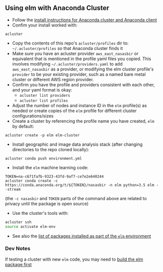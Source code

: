 ## Using elm with Anaconda Cluster

* Follow the [install instructions for Anaconda cluster and Anaconda client](https://docs.continuum.io/anaconda-cluster/installation)
* Confim your install worked with:

`acluster`

* Copy the contents of this repo's `acluster/profiles` dir to: `~/.acluster/profiles` so that Anaconda cluster finds it
* Make sure you have an acluster provider `aws_east_nasasbir` or equivalent that is mentioned in the profile yaml files you copied. This involves modifying `~/.acluster/providers.yaml` to add `aws_east_nasasbir` as a provider, or modifying the elm cluster profile's `provider` to be your existing provider, such as a named bare metal cluster or different AWS region provider.
* Confirm you have the profile and providers consistent with each other, and your yaml format is okay:
  * `acluster list providers`
  * `acluster list profiles`
* Adjust the number of nodes and instance ID in the `elm` profile(s) as needed or create copies of the `elm` profile for different cluster configurations/sizes
* Create a cluster by referencing the profile name you have created, `elm` by default: 

`acluster create -p elm elm-cluster`
* Install geographic and image data analysis stack (after changing directories to the repo cloned locally):
```
acluster conda push environment.yml
```
* Install the `elm` machine learning code:
```
TOKEN=na-c671fafb-9323-43fd-9af7-ce7e2e640244
acluster conda create -c https://conda.anaconda.org/t/${TOKEN}/nasasbir -n elm python=3.5 elm --stream
```

(the `-c nasasbir` and `TOKEN` parts of the command above are related to privacy until the package is open source)

* Use the cluster's tools with:

```bash
acluster ssh
source activate elm-env
```
* See also the [list of packages installed as part of the `elm` environment](environment.yml)

### Dev Notes
If testing a cluster with new `elm` code, you may need to [build the elm package first](README_build_package.md)
